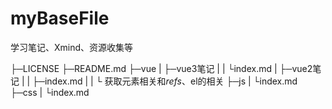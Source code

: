 <!--
 * @Author: 16651618507@163.com
 * @Date: 2023-02-28 00:19:28
 * @LastEditors: 16651618507@163.com
 * @LastEditTime: 2023-12-03 21:23:26
 * @FilePath: \myBaseFile\README.md
 * @Description: 
 * 
-->
# myBaseFile

学习笔记、Xmind、资源收集等

├─LICENSE
├─README.md
├─vue
|  ├─vue3笔记
|  |   └index.md
|  ├─vue2笔记
|  |   ├─index.md
|  |   └ 获取元素相关和$refs、$el的相关
├─js
| └index.md
├─css
|  └index.md
